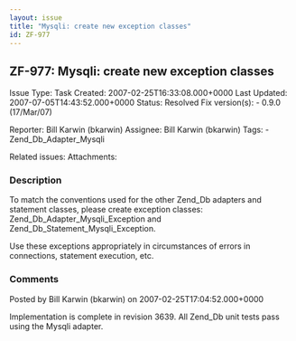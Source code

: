 ```yaml
---
layout: issue
title: "Mysqli: create new exception classes"
id: ZF-977
---
```


ZF-977: Mysqli: create new exception classes
--------------------------------------------

 Issue Type: Task Created: 2007-02-25T16:33:08.000+0000 Last Updated: 2007-07-05T14:43:52.000+0000 Status: Resolved Fix version(s): - 0.9.0 (17/Mar/07)
 
 Reporter:  Bill Karwin (bkarwin)  Assignee:  Bill Karwin (bkarwin)  Tags: - Zend\_Db\_Adapter\_Mysqli
 
 Related issues: 
 Attachments: 
### Description

To match the conventions used for the other Zend\_Db adapters and statement classes, please create exception classes: Zend\_Db\_Adapter\_Mysqli\_Exception and Zend\_Db\_Statement\_Mysqli\_Exception.

Use these exceptions appropriately in circumstances of errors in connections, statement execution, etc.

 

 

### Comments

Posted by Bill Karwin (bkarwin) on 2007-02-25T17:04:52.000+0000

Implementation is complete in revision 3639. All Zend\_Db unit tests pass using the Mysqli adapter.

 

 